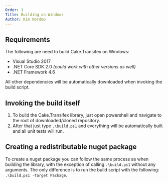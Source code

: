 ```yaml
---
Order: 1
Title: Building on Windows
Author: Kim Nordmo
---
```


## Requirements

The following are need to build Cake.Transifex on Windows:
- Visual Studio 2017
- .NET Core SDK 2.0 *(could work with other versions as well)*
- .NET Framework 4.6

All other dependencies will be automatically downloaded when invoking the build script.

## Invoking the build itself

1. To build the Cake.Transifex library, just open powershell and navigate to the root of
downloaded/cloned repository.
2. After that just type `.\build.ps1` and everything will be automatically built and all unit tests
will run.

## Creating a redistributable nuget package

To create a nuget package you can follow the same process as when building the library,
with the exception of calling `.\build.ps1` without any arguments.
The only difference is to run the build script with the following: `.\build.ps1 -Target Package`.
